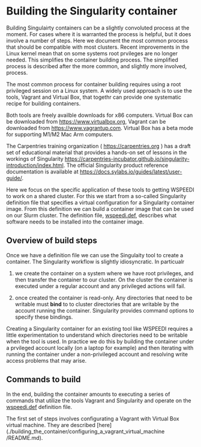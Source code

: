 # Building the Singularity container

Building Singulairty containers can be a slightly convoluted process at
the moment.
For cases where it is warranted the process is helpful, but
it does involve a number of steps. 
Here we document the most common process that should be compatible
with most clusters. Recent improvements in the Linux kernel mean that
on some systems root prvileges are no longer needed. This simplifies the 
container building process. The simplified process is described after the more
common, and slightly more involved, process.

The most common process for container building requires using a root privileged session 
on a Linux system. A widely used approach is to use the tools, Vagrant and Virtual Box, that
togethr can provide one systematic recipe for building containers.

Both tools are freely availble downloads for x86 computers. Virtual Box
can be downloaded from https://www.virtualbox.org, Vagrant can be downloaded
from https://www.vagrantup.com. Virtual Box has a beta mode for supporting
M1/M2 Mac Arm computers.

The Carpentries training organization ( https://carpentries.org ) has a draft set of
educational material that provides a hands-on set of lessons in the workings
of Singularity https://carpentries-incubator.github.io/singularity-introduction/index.html.
The official Singularity product reference documentation is available 
at https://docs.sylabs.io/guides/latest/user-guide/.

Here we focus on the specific application of these tools to getting WSPEEDI to work on
a shared cluster. For this we start from a so-called Singularity definition file 
that specifies a virtual configuration for a Singularity container image.
From this definition we can build a container image that can be used on our Slurm cluster.
The definition file, [wspeedi.def](./wspeedi.def), describes what software needs to be 
installed into the container image.

## Overview of build steps

Once we have a definition file we can use the Singulaity tool to create a container.
The Singularity workflow is slightly idiosyncratic. In particualr 

 1. we create the
container on a system where we have root privileges, and then transfer the container
to our cluster. On the cluster the container is executed under a regular account and
any privileged actions will fail. 

 2. once created the container is read-only. Any directories that need to be writable must **bind** to
    to cluster directories that are writable by the account running the container. Singularity
    provides command options to specify these bindings.

Creating a Singularity container for an existing tool like WSPEEDI requires a little experimentation
to understand which directories need to be writable when the tool is used. In practice we do this
by building the container under a prvileged account locally (on a laptop for example) 
and then iterating with running the container under a non-privileged account and resolving write access
problems that may arise.

## Commands to build

In the end, building the container amounts to executing a series of commands that utilize
the tools Vagrant and Singularity and operate on the [wspeedi.def](./wspeedi.def) definition 
file. 

The first set of steps involves configurating a Vagrant with Virtual Box virtual machine. They are described [here](./building_the_container/configuring_a_vagrant_virtual_machine
/README.md).








